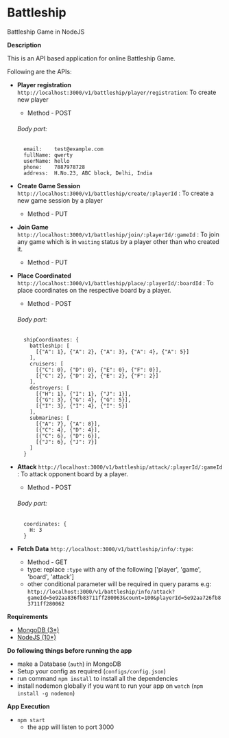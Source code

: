 # Battleship
Battleship Game in NodeJS

**Description**

This is an API based application for online Battleship Game.

Following are the APIs:
- **Player registration** `http://localhost:3000/v1/battleship/player/registration`: To create new player
  * Method - POST

  ###### Body part:
  ```
    email:    test@example.com
    fullName: qwerty
    userName: hello
    phone:    7887978728
    address:  H.No.23, ABC block, Delhi, India
  ```
- **Create Game Session** `http://localhost:3000/v1/battleship/create/:playerId` : To create a new game session by a player 
  * Method - PUT

- **Join Game** `http://localhost:3000/v1/battleship/join/:playerId/:gameId` : To join any game which is in `waiting` status by a player other than who created it.
  * Method - PUT
  
- **Place Coordinated** `http://localhost:3000/v1/battleship/place/:playerId/:boardId` : To place coordinates on the respective board by a player.
  * Method - POST

  ###### Body part:
  ```
    shipCoordinates: {
      battleship: [
        [{"A": 1}, {"A": 2}, {"A": 3}, {"A": 4}, {"A": 5}]
      ],
      cruisers: [
        [{"C": 0}, {"D": 0}, {"E": 0}, {"F": 0}],
        [{"C": 2}, {"D": 2}, {"E": 2}, {"F": 2}]
      ],
      destroyers: [
        [{"H": 1}, {"I": 1}, {"J": 1}],
        [{"G": 3}, {"G": 4}, {"G": 5}],
        [{"I": 3}, {"I": 4}, {"I": 5}]
      ],
      submarines: [
        [{"A": 7}, {"A": 8}],
        [{"C": 4}, {"D": 4}],
        [{"C": 6}, {"D": 6}],
        [{"J": 6}, {"J": 7}]
      ]
    }
  ```
- **Attack** `http://localhost:3000/v1/battleship/attack/:playerId/:gameId` : To attack opponent board by a player.
  * Method - POST

  ###### Body part:
  ```
    coordinates: {
      H: 3
    }
  ```
- **Fetch Data** `http://localhost:3000/v1/battleship/info/:type`: 
  * Method - GET
  * type: replace ```:type``` with any of the following ['player', 'game', 'board', 'attack']
  * other conditional parameter will be required in query params e.g: `http://localhost:3000/v1/battleship/info/attack?gameId=5e92aa836fb83711ff280063&count=100&playerId=5e92aa726fb83711ff280062`

**Requirements**
- <a href="https://www.digitalocean.com/community/tutorials/how-to-install-mongodb-on-ubuntu-18-04">MongoDB (3*)</a>
- <a href="https://tecadmin.net/install-latest-nodejs-npm-on-ubuntu/">NodeJS (10*)</a>

**Do following things before running the app**
- make a Database (`auth`) in MongoDB
- Setup your config as required (`configs/config.json`)
- run command `npm install` to install all the dependencies
- install nodemon globally if you want to run your app on `watch` (`npm install -g nodemon`)


**App Execution**
- `npm start`
  * the app will listen to port 3000
